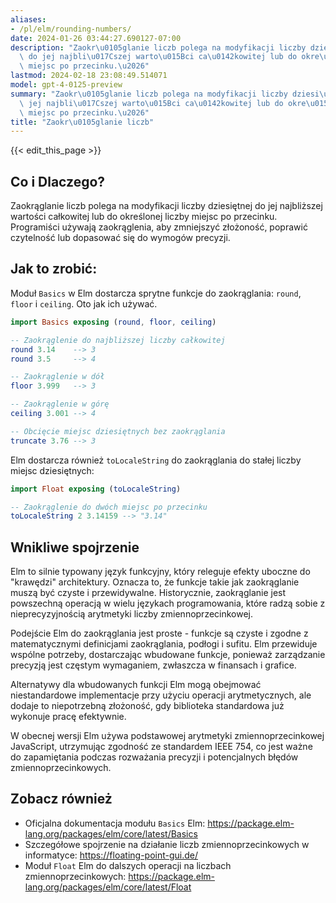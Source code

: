 ```yaml
---
aliases:
- /pl/elm/rounding-numbers/
date: 2024-01-26 03:44:27.690127-07:00
description: "Zaokr\u0105glanie liczb polega na modyfikacji liczby dziesi\u0119tnej\
  \ do jej najbli\u017Cszej warto\u015Bci ca\u0142kowitej lub do okre\u015Blonej liczby\
  \ miejsc po przecinku.\u2026"
lastmod: 2024-02-18 23:08:49.514071
model: gpt-4-0125-preview
summary: "Zaokr\u0105glanie liczb polega na modyfikacji liczby dziesi\u0119tnej do\
  \ jej najbli\u017Cszej warto\u015Bci ca\u0142kowitej lub do okre\u015Blonej liczby\
  \ miejsc po przecinku.\u2026"
title: "Zaokr\u0105glanie liczb"
---
```


{{< edit_this_page >}}

## Co i Dlaczego?

Zaokrąglanie liczb polega na modyfikacji liczby dziesiętnej do jej najbliższej wartości całkowitej lub do określonej liczby miejsc po przecinku. Programiści używają zaokrąglenia, aby zmniejszyć złożoność, poprawić czytelność lub dopasować się do wymogów precyzji.

## Jak to zrobić:

Moduł `Basics` w Elm dostarcza sprytne funkcje do zaokrąglania: `round`, `floor` i `ceiling`. Oto jak ich używać.

```elm
import Basics exposing (round, floor, ceiling)

-- Zaokrąglenie do najbliższej liczby całkowitej
round 3.14    --> 3
round 3.5     --> 4

-- Zaokrąglenie w dół
floor 3.999   --> 3

-- Zaokrąglenie w górę
ceiling 3.001 --> 4

-- Obcięcie miejsc dziesiętnych bez zaokrąglania
truncate 3.76 --> 3
```

Elm dostarcza również `toLocaleString` do zaokrąglania do stałej liczby miejsc dziesiętnych:

```elm
import Float exposing (toLocaleString)

-- Zaokrąglenie do dwóch miejsc po przecinku
toLocaleString 2 3.14159 --> "3.14"
```

## Wnikliwe spojrzenie

Elm to silnie typowany język funkcyjny, który releguje efekty uboczne do "krawędzi" architektury. Oznacza to, że funkcje takie jak zaokrąglanie muszą być czyste i przewidywalne. Historycznie, zaokrąglanie jest powszechną operacją w wielu językach programowania, które radzą sobie z nieprecyzyjnością arytmetyki liczby zmiennoprzecinkowej.

Podejście Elm do zaokrąglania jest proste - funkcje są czyste i zgodne z matematycznymi definicjami zaokrąglania, podłogi i sufitu. Elm przewiduje wspólne potrzeby, dostarczając wbudowane funkcje, ponieważ zarządzanie precyzją jest częstym wymaganiem, zwłaszcza w finansach i grafice.

Alternatywy dla wbudowanych funkcji Elm mogą obejmować niestandardowe implementacje przy użyciu operacji arytmetycznych, ale dodaje to niepotrzebną złożoność, gdy biblioteka standardowa już wykonuje pracę efektywnie.

W obecnej wersji Elm używa podstawowej arytmetyki zmiennoprzecinkowej JavaScript, utrzymując zgodność ze standardem IEEE 754, co jest ważne do zapamiętania podczas rozważania precyzji i potencjalnych błędów zmiennoprzecinkowych.

## Zobacz również

- Oficjalna dokumentacja modułu `Basics` Elm: https://package.elm-lang.org/packages/elm/core/latest/Basics
- Szczegółowe spojrzenie na działanie liczb zmiennoprzecinkowych w informatyce: https://floating-point-gui.de/
- Moduł `Float` Elm do dalszych operacji na liczbach zmiennoprzecinkowych: https://package.elm-lang.org/packages/elm/core/latest/Float
